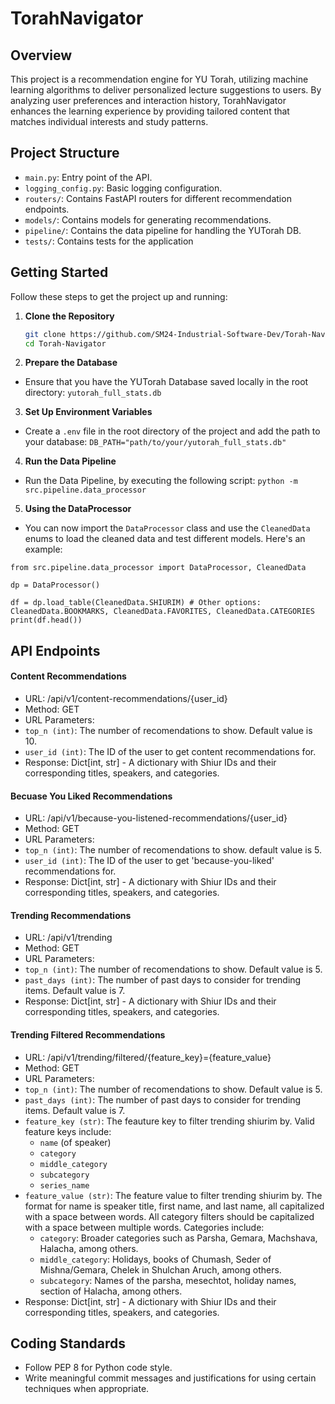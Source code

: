 # TorahNavigator

## Overview

This project is a recommendation engine for YU Torah, utilizing machine learning algorithms to deliver personalized lecture suggestions to users. By analyzing user preferences and interaction history, TorahNavigator enhances the learning experience by providing tailored content that matches individual interests and study patterns.

## Project Structure

- `main.py`: Entry point of the API.
- `logging_config.py`: Basic logging configuration.
- `routers/`: Contains FastAPI routers for different recommendation endpoints.
- `models/`: Contains models for generating recommendations.
- `pipeline/`: Contains the data pipeline for handling the YUTorah DB.
- `tests/`: Contains tests for the application

## Getting Started

Follow these steps to get the project up and running:

1. **Clone the Repository**

   ```sh
   git clone https://github.com/SM24-Industrial-Software-Dev/Torah-Navigator.git
   cd Torah-Navigator
   ```

2. **Prepare the Database**

- Ensure that you have the YUTorah Database saved locally in the root directory: `yutorah_full_stats.db`

3. **Set Up Environment Variables**

- Create a `.env` file in the root directory of the project and add the path to your database:
  `DB_PATH="path/to/your/yutorah_full_stats.db"`

4. **Run the Data Pipeline**

- Run the Data Pipeline, by executing the following script: `python -m src.pipeline.data_processor`

5. **Using the DataProcessor**

- You can now import the `DataProcessor` class and use the `CleanedData` enums to load the cleaned data and test different models. Here's an example:

```
from src.pipeline.data_processor import DataProcessor, CleanedData

dp = DataProcessor()

df = dp.load_table(CleanedData.SHIURIM) # Other options: CleanedData.BOOKMARKS, CleanedData.FAVORITES, CleanedData.CATEGORIES
print(df.head())
```

## API Endpoints

#### Content Recommendations
- URL: /api/v1/content-recommendations/{user_id}
- Method: GET
- URL Parameters:
- `top_n (int)`: The number of recomendations to show. Default value is 10.
- `user_id (int)`: The ID of the user to get content recommendations for.
- Response: Dict[int, str] - A dictionary with Shiur IDs and their corresponding titles, speakers, and categories.
#### Becuase You Liked Recommendations
- URL: /api/v1/because-you-listened-recommendations/{user_id}
- Method: GET
- URL Parameters:
- `top_n (int)`: The number of recomendations to show. default value is 5.
- `user_id (int)`: The ID of the user to get 'because-you-liked' recommendations for.
- Response: Dict[int, str] - A dictionary with Shiur IDs and their corresponding titles, speakers, and categories.
#### Trending Recommendations
- URL: /api/v1/trending
- Method: GET
- URL Parameters:
- `top_n (int)`: The number of recomendations to show. Default value is 5.
- `past_days (int)`: The number of past days to consider for trending items. Default value is 7.
- Response: Dict[int, str] - A dictionary with Shiur IDs and their corresponding titles, speakers, and categories.
#### Trending Filtered Recommendations
- URL: /api/v1/trending/filtered/{feature_key}={feature_value}
- Method: GET
- URL Parameters:
- `top_n (int)`: The number of recomendations to show. Default value is 5.
- `past_days (int)`: The number of past days to consider for trending items. Default value is 7.
- `feature_key (str)`: The feauture key to filter trending shiurim by. Valid feature keys include:
  - `name` (of speaker)
  - `category`
  - `middle_category`
  - `subcategory`
  - `series_name`
- `feature_value (str)`: The feature value to filter trending shiurim by. The format for name is speaker title, first name, and last name, all capitalized with a space between words. All category filters should be capitalized with a space between multiple words. Categories include:
  - `category`: Broader categories such as Parsha, Gemara, Machshava, Halacha, among others.
  - `middle_category`: Holidays, books of Chumash, Seder of Mishna/Gemara, Chelek in Shulchan Aruch, among others.
  - `subcategory`: Names of the parsha, mesechtot, holiday names, section of Halacha, among others.
- Response: Dict[int, str] - A dictionary with Shiur IDs and their corresponding titles, speakers, and categories.

## Coding Standards

- Follow PEP 8 for Python code style.
- Write meaningful commit messages and justifications for using certain techniques when appropriate.
